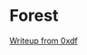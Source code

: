 # Forest

<a href = "https://0xdf.gitlab.io/2020/03/21/htb-forest.html" target = "_blank">Writeup from 0xdf</a>
